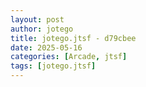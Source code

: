 ```yaml
---
layout: post
author: jotego
title: jotego.jtsf - d79cbee
date: 2025-05-16
categories: [Arcade, jtsf]
tags: [jotego.jtsf]
---
```


